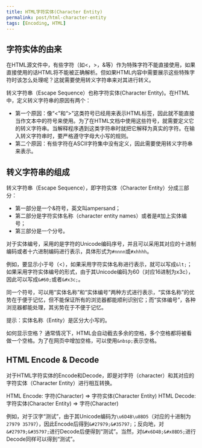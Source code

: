 ```yaml
---
title: HTML字符实体(Character Entity)
permalink: post/html-character-entity
tags: [Encoding, HTML]
---
```



## 字符实体的由来

在HTML源文件中，有些字符（如<，>，&等）作为特殊字符不能直接使用，如果直接使用的话HTML将不能被正确解析。但如果HTML内容中需要展示这些特殊字符时该怎么处理呢？这就需要使用转义字符串来对其进行转义。

转义字符串（Escape Sequence）也称字符实体(Character Entity)。在HTML中，定义转义字符串的原因有两个：

- 第一个原因：像“<”和“>”这类符号已经用来表示HTML标签，因此就不能直接当作文本中的符号来使用。为了在HTML文档中使用这些符号，就需要定义它的转义字符串。当解释程序遇到这类字符串时就把它解释为真实的字符。在输入转义字符串时，要严格遵守字母大小写的规则。
- 第二个原因：有些字符在ASCII字符集中没有定义，因此需要使用转义字符串来表示。


## 转义字符串的组成

转义字符串（Escape Sequence），即字符实体（Character Entity）分成三部分：

- 第一部分是一个&符号，英文叫ampersand；
- 第二部分是字符实体名称（character entity names）或者是#加上实体编号；
- 第三部分是一个分号。

对于实体编号，采用的是字符的Unicode编码序号，并且可以采用其对应的十进制编码或者十六进制编码进行表示，具体形式为`#nnnn`或`#xhhhh`。

例如，要显示小于号（<），如果采用字符实体名称进行表示，就可以写成`&lt;`；如果采用字符实体编号的形式，由于其Unicode编码为60（对应16进制为x3c），因此可以写成`&#60;`或者`&#x3c;`。

同一个符号，可以用“实体名称”和“实体编号”两种方式进行表示，“实体名称”的优势在于便于记忆，但不能保证所有的浏览器都能顺利识别它；而“实体编号”，各种浏览器都能处理，其劣势在于不便于记忆。

提示：实体名称（Entity）是区分大小写的。

如何显示空格？
通常情况下，HTML会自动截去多余的空格，多个空格都将被看做一个空格。为了在网页中增加空格，可以使用`&nbsp;`表示空格。


## HTML Encode & Decode

对于HTML字符实体的Encode和Decode，即是对字符（character）和其对应的字符实体（Character Entity）进行相互转换。

HTML Encode: 字符(Character) => 字符实体(Character Entity)
HTML Decode: 字符实体(Character Entity) => 字符(Character)

例如，对于汉字“测试”，由于其Unicode编码为`\u6D4B\u8BD5`（对应的十进制为`27979 35797`），因此Encode后得到`&#27979;&#35797;`；反向地，对`&#27979;&#35797;`进行Decode后便得到“测试”。当然，对`&#x6D4B;&#x8BD5;`进行Decode同样可以得到“测试”。
